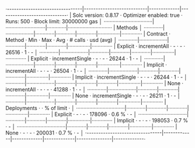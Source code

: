 ·--------------------------------|---------------------------|-------------|-----------------------------·
|      Solc version: 0.8.17      ·  Optimizer enabled: true  ·  Runs: 500  ·  Block limit: 30000000 gas  │
·································|···························|·············|······························
|  Methods                                                                                               │
·············|···················|·············|·············|·············|···············|··············
|  Contract  ·  Method           ·  Min        ·  Max        ·  Avg        ·  # calls      ·  usd (avg)  │
·············|···················|·············|·············|·············|···············|··············
|  Explicit  ·  incrementAll     ·          -  ·          -  ·      26516  ·            1  ·          -  │
·············|···················|·············|·············|·············|···············|··············
|  Explicit  ·  incrementSingle  ·          -  ·          -  ·      26244  ·            1  ·          -  │
·············|···················|·············|·············|·············|···············|··············
|  Implicit  ·  incrementAll     ·          -  ·          -  ·      26504  ·            1  ·          -  │
·············|···················|·············|·············|·············|···············|··············
|  Implicit  ·  incrementSingle  ·          -  ·          -  ·      26244  ·            1  ·          -  │
·············|···················|·············|·············|·············|···············|··············
|  None      ·  incrementAll     ·          -  ·          -  ·      41288  ·            1  ·          -  │
·············|···················|·············|·············|·············|···············|··············
|  None      ·  incrementSingle  ·          -  ·          -  ·      26211  ·            1  ·          -  │
·············|···················|·············|·············|·············|···············|··············
|  Deployments                   ·                                         ·  % of limit   ·             │
·································|·············|·············|·············|···············|··············
|  Explicit                      ·          -  ·          -  ·     178096  ·        0.6 %  ·          -  │
·································|·············|·············|·············|···············|··············
|  Implicit                      ·          -  ·          -  ·     198053  ·        0.7 %  ·          -  │
·································|·············|·············|·············|···············|··············
|  None                          ·          -  ·          -  ·     200031  ·        0.7 %  ·          -  │
·--------------------------------|-------------|-------------|-------------|---------------|-------------·
